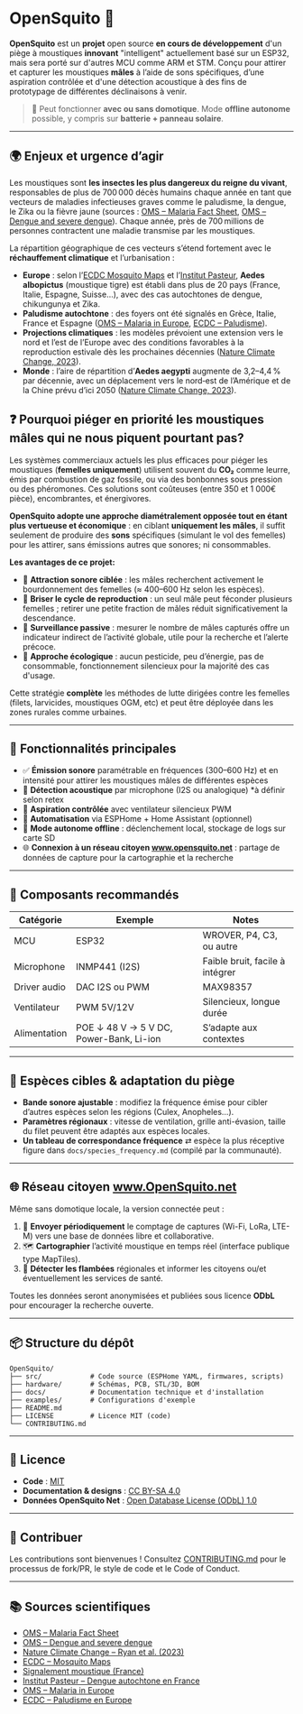 # OpenSquito 🦟

**OpenSquito** est un **projet** open source **en cours de développement** d'un piège à moustiques **innovant** "intelligent" actuellement basé sur un ESP32, mais sera porté sur d'autres MCU comme ARM et STM.
Conçu pour attirer et capturer les moustiques **mâles** à l’aide de sons spécifiques, d’une aspiration contrôlée et d'une détection acoustique à des fins de prototypage de différentes déclinaisons à venir.

> 🔌 Peut fonctionner **avec ou sans domotique**. Mode **offline autonome** possible, y compris sur **batterie + panneau solaire**.

---

## 🌍 Enjeux et urgence d’agir

Les moustiques sont **les insectes les plus dangereux du reigne du vivant**, responsables de plus de 700 000 décès humains chaque année en tant que vecteurs de maladies infectieuses graves comme le paludisme, la dengue, le Zika ou la fièvre jaune (sources : [OMS – Malaria Fact Sheet](https://www.who.int/news-room/fact-sheets/detail/malaria), [OMS – Dengue and severe dengue](https://www.who.int/news-room/fact-sheets/detail/dengue-and-severe-dengue)). Chaque année, près de 700 millions de personnes contractent une maladie transmise par les moustiques.

La répartition géographique de ces vecteurs s’étend fortement avec le **réchauffement climatique** et l’urbanisation :

* **Europe** : selon l’[ECDC Mosquito Maps](https://www.ecdc.europa.eu/en/disease-vectors/surveillance-and-disease-data/mosquito-maps) et l’[Institut Pasteur](https://www.pasteur.fr/fr/espace-presse/documents-presse/dengue-france-cas-autochtone-2023), **Aedes albopictus** (moustique tigre) est établi dans plus de 20 pays (France, Italie, Espagne, Suisse…), avec des cas autochtones de dengue, chikungunya et Zika.
* **Paludisme autochtone** : des foyers ont été signalés en Grèce, Italie, France et Espagne ([OMS – Malaria in Europe](https://www.who.int/news-room/spotlight/malaria-now-and-then), [ECDC – Paludisme](https://www.ecdc.europa.eu/en/malaria/surveillance-and-disease-data)).
* **Projections climatiques** : les modèles prévoient une extension vers le nord et l’est de l’Europe avec des conditions favorables à la reproduction estivale dès les prochaines décennies ([Nature Climate Change, 2023](https://www.nature.com/articles/s41558-023-01895-0)).
* **Monde** : l’aire de répartition d’**Aedes aegypti** augmente de 3,2–4,4 % par décennie, avec un déplacement vers le nord‑est de l’Amérique et de la Chine prévu d’ici 2050 ([Nature Climate Change, 2023](https://www.nature.com/articles/s41558-023-01895-0)).

## ❓ Pourquoi piéger en priorité les moustiques mâles qui ne nous piquent pourtant pas?

Les systèmes commerciaux actuels les plus efficaces pour piéger les moustiques (**femelles uniquement**) utilisent souvent du **CO₂** comme leurre, émis par combustion de gaz fossile, ou via des bonbonnes sous pression ou des phéromones. Ces solutions sont coûteuses (entre 350 et 1 000€ pièce), encombrantes, et énergivores.

**OpenSquito adopte une approche diamétralement opposée tout en étant plus vertueuse et économique** : en ciblant **uniquement les mâles**, il suffit seulement de produire des **sons** spécifiques (simulant le vol des femelles) pour les attirer, sans émissions autres que sonores; ni consommables.

**Les avantages de ce projet:** 

* 🎯 **Attraction sonore ciblée** : les mâles recherchent activement le bourdonnement des femelles (≈ 400–600 Hz selon les espèces). 
* 🚫 **Briser le cycle de reproduction** : un seul mâle peut féconder plusieurs femelles ; retirer une petite fraction de mâles réduit significativement la descendance.
* 🧪 **Surveillance passive** : mesurer le nombre de mâles capturés offre un indicateur indirect de l’activité globale, utile pour la recherche et l’alerte précoce.
* 🌱 **Approche écologique** : aucun pesticide, peu d’énergie, pas de consommable, fonctionnement silencieux pour la majorité des cas d'usage. 

Cette stratégie **complète** les méthodes de lutte dirigées contre les femelles (filets, larvicides, moustiques OGM, etc) et peut être déployée dans les zones rurales comme urbaines.

---

## 🔧 Fonctionnalités principales

* ✅ **Émission sonore** paramétrable en fréquences (300–600 Hz) et en intensité pour attirer les moustiques mâles de différentes espèces
* 🎤 **Détection acoustique** par microphone (I2S ou analogique) *à définir selon retex
* 💨 **Aspiration contrôlée** avec ventilateur silencieux PWM
* 🧠 **Automatisation** via ESPHome + Home Assistant (optionnel)
* 🔋 **Mode autonome offline** : déclenchement local, stockage de logs sur carte SD
* 🌐 **Connexion à un réseau citoyen www.opensquito.net** : partage de données de capture pour la cartographie et la recherche

---

## 🧩 Composants recommandés

| Catégorie    | Exemple                                 | Notes                           |
| ------------ | --------------------------------------- | ------------------------------- |
| MCU          | ESP32                                   | WROVER, P4, C3, ou autre        |
| Microphone   | INMP441 (I2S)                           | Faible bruit, facile à intégrer |
| Driver audio | DAC I2S ou PWM                          | MAX98357                        |
| Ventilateur  | PWM 5V/12V                              | Silencieux, longue durée        |
| Alimentation | POE ↓ 48 V → 5 V DC, Power-Bank, Li-ion | S’adapte aux contextes          |

---

## 🦟 Espèces cibles & adaptation du piège

* **Bande sonore ajustable** : modifiez la fréquence émise pour cibler d’autres espèces selon les régions (Culex, Anopheles…).
* **Paramètres régionaux** : vitesse de ventilation, grille anti-évasion, taille du filet peuvent être adaptés aux espèces locales.
* **Un tableau de correspondance fréquence** ⇄ espèce la plus réceptive figure dans `docs/species_frequency.md` (compilé par la communauté).

---

## 🌐 Réseau citoyen www.OpenSquito.net

Même sans domotique locale, la version connectée peut :

1. 📡 **Envoyer périodiquement** le comptage de captures (Wi-Fi, LoRa, LTE-M) vers une base de données libre et collaborative.
2. 🗺️ **Cartographier** l’activité moustique en temps réel (interface publique type MapTiles).
3. 🔔 **Détecter les flambées** régionales et informer les citoyens ou/et éventuellement les services de santé.

Toutes les données seront anonymisées et publiées sous licence **ODbL** pour encourager la recherche ouverte.

---

## 📦 Structure du dépôt

```text
OpenSquito/
├── src/            # Code source (ESPHome YAML, firmwares, scripts)
├── hardware/       # Schémas, PCB, STL/3D, BOM
├── docs/           # Documentation technique et d'installation
├── examples/       # Configurations d'exemple
├── README.md
├── LICENSE         # Licence MIT (code)
└── CONTRIBUTING.md
```

---

## 📜 Licence

* **Code** : [MIT](./LICENSE)
* **Documentation & designs** : [CC BY-SA 4.0](https://creativecommons.org/licenses/by-sa/4.0/)
* **Données OpenSquito Net** : [Open Database License (ODbL) 1.0](https://opendatacommons.org/licenses/odbl/)

---

## 🤝 Contribuer

Les contributions sont bienvenues ! Consultez [CONTRIBUTING.md](./CONTRIBUTING.md) pour le processus de fork/PR, le style de code et le Code of Conduct.

---

## 📚 Sources scientifiques

* [OMS – Malaria Fact Sheet](https://www.who.int/news-room/fact-sheets/detail/malaria)
* [OMS – Dengue and severe dengue](https://www.who.int/news-room/fact-sheets/detail/dengue-and-severe-dengue)
* [Nature Climate Change – Ryan et al. (2023)](https://www.nature.com/articles/s41558-023-01895-0)
* [ECDC – Mosquito Maps](https://www.ecdc.europa.eu/en/disease-vectors/surveillance-and-disease-data/mosquito-maps)
* [Signalement moustique (France)](https://www.signalement-moustique.fr)
* [Institut Pasteur – Dengue autochtone en France](https://www.pasteur.fr/fr/espace-presse/documents-presse/dengue-france-cas-autochtone-2023)
* [OMS – Malaria in Europe](https://www.who.int/news-room/spotlight/malaria-now-and-then)
* [ECDC – Paludisme en Europe](https://www.ecdc.europa.eu/en/malaria/surveillance-and-disease-data)
